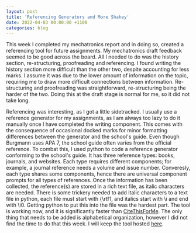 ```yaml
---
layout: post
title: 'Referencing Generators and More Shakey'
date: 2022-04-03 00:00:00 +1100
categories: blog
---
```


This week I completed my mechatronics report and in doing so, created a referencing tool for future assignments. My mechatronics draft feedback seemed to be good across the board. All I needed to do was the history section, re-structuring, proofreading and referencing. I found writing the history section more difficult than the other two, despite accounting for less marks. I assume it was due to the lower amount of information on the topic, requiring me to draw more difficult connections between information. Re-structuring and proofreading was straightforward, re-structuring being the harder of the two. Doing this at the draft stage is normal for me, so it did not take long. 

Referencing was interesting, as I got a little sidetracked. I usually use a reference generator for my assignments, as I am always too lazy to do it manually once I have completed the writing component. This comes with the consequence of occasional docked marks for minor formatting differences between the generator and the school's guide. Even though Burgmann uses APA 7, the school guide often varies from the official reference. To combat this, I used python to code a reference generator conforming to the school's guide. It has three reference types: books, journals, and websites. Each type requires different components; for example, a journal reference needs a volume and issue number. Converesly, each type shares some components, hence there are universal component prompts for all types of references. Once the information has been collected, the reference(s) are stored in a rich text file, as italic characters are needed. There is some trickery needed to add italic characters to a text file in python, each file must start with {\rtf1, and italics start with \i and end with \i0. Getting python to put this into the file was the hardest part. The tool is working now, and it is significantly faster than [CiteThisForMe](https://CiteThisForMe.com). The only thing that needs to be added is alphabetical organization, however I did not find the time to do that this week. I will keep the tool hosted [here](/assets/Referencing-Tool/Burgmann-APA-Referencer.py).